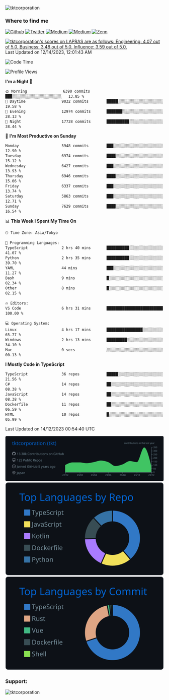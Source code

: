 <p align="left"> <img src="https://komarev.com/ghpvc/?username=tktcorporation&label=Profile%20views&color=0e75b6&style=flat" alt="tktcorporation" /> </p>

<h3>Where to find me</h3>
<p>
<a href="https://github.com/tktcorporation" target="_blank"><img alt="Github" src="https://img.shields.io/badge/GitHub-%2312100E.svg?&style=for-the-badge&logo=Github&logoColor=white" /></a>
<a href="https://twitter.com/tktcorporation" target="_blank"><img alt="Twitter" src="https://img.shields.io/badge/twitter-%231DA1F2.svg?&style=for-the-badge&logo=twitter&logoColor=white" /></a>
<a href="https://www.linkedin.com/in/tktcorporation" target="_blank"><img alt="Medium" src="https://img.shields.io/badge/linkdin-0a66c2.svg?&style=for-the-badge&logo=linkedin&logoColor=white" /></a>
<a href="https://qiita.com/tktcorporation" target="_blank"><img alt="Medium" src="https://img.shields.io/badge/qiita-55C500.svg?&style=for-the-badge&logo=qiita&logoColor=white" /></a>
<a href="https://zenn.dev/tktcorporation" target="_blank"><img alt="Zenn" src="https://img.shields.io/badge/Zenn-3EA8FF.svg?&style=for-the-badge&logo=Zenn&logoColor=white" /></a>
</p>

<!--START_SECTION:lapras-card-->
<p ><a href="https://lapras.com/public/tktcorporation" target="_blank" rel="noopener noreferrer"><img alt="tktcorporation's scores on LAPRAS are as follows: Engineering: 4.07 out of 5.0, Business: 3.48 out of 5.0, Influence: 3.59 out of 5.0." src="https://lapras-card-generator.vercel.app/api/svg?e=4.07&b=3.48&i=3.59&b1=%23232323&b2=%236d6d6d&i1=%23212121&i2=%23818181&l=en" width="300" ></a>  
Last Updated on 12/14/2023, 12:01:43 AM</p>
<!--END_SECTION:lapras-card-->
  
<!--START_SECTION:waka-->
![Code Time](http://img.shields.io/badge/Code%20Time-1%2C319%20hrs%2043%20mins-blue)

![Profile Views](http://img.shields.io/badge/Profile%20Views-11-blue)

**I'm a Night 🦉** 

```text
🌞 Morning                6390 commits        ███░░░░░░░░░░░░░░░░░░░░░░   13.85 % 
🌆 Daytime                9032 commits        █████░░░░░░░░░░░░░░░░░░░░   19.58 % 
🌃 Evening                12974 commits       ███████░░░░░░░░░░░░░░░░░░   28.13 % 
🌙 Night                  17728 commits       ██████████░░░░░░░░░░░░░░░   38.44 % 
```
📅 **I'm Most Productive on Sunday** 

```text
Monday                   5948 commits        ███░░░░░░░░░░░░░░░░░░░░░░   12.90 % 
Tuesday                  6974 commits        ████░░░░░░░░░░░░░░░░░░░░░   15.12 % 
Wednesday                6427 commits        ███░░░░░░░░░░░░░░░░░░░░░░   13.93 % 
Thursday                 6946 commits        ████░░░░░░░░░░░░░░░░░░░░░   15.06 % 
Friday                   6337 commits        ███░░░░░░░░░░░░░░░░░░░░░░   13.74 % 
Saturday                 5863 commits        ███░░░░░░░░░░░░░░░░░░░░░░   12.71 % 
Sunday                   7629 commits        ████░░░░░░░░░░░░░░░░░░░░░   16.54 % 
```


📊 **This Week I Spent My Time On** 

```text
🕑︎ Time Zone: Asia/Tokyo

💬 Programming Languages: 
TypeScript               2 hrs 40 mins       ██████████░░░░░░░░░░░░░░░   41.07 % 
Python                   2 hrs 35 mins       ██████████░░░░░░░░░░░░░░░   39.70 % 
YAML                     44 mins             ███░░░░░░░░░░░░░░░░░░░░░░   11.27 % 
Bash                     9 mins              █░░░░░░░░░░░░░░░░░░░░░░░░   02.34 % 
Other                    8 mins              █░░░░░░░░░░░░░░░░░░░░░░░░   02.15 % 

🔥 Editors: 
VS Code                  6 hrs 31 mins       █████████████████████████   100.00 % 

💻 Operating System: 
Linux                    4 hrs 17 mins       ████████████████░░░░░░░░░   65.77 % 
Windows                  2 hrs 13 mins       █████████░░░░░░░░░░░░░░░░   34.10 % 
Mac                      0 secs              ░░░░░░░░░░░░░░░░░░░░░░░░░   00.13 % 
```

**I Mostly Code in TypeScript** 

```text
TypeScript               36 repos            █████░░░░░░░░░░░░░░░░░░░░   21.56 % 
C#                       14 repos            ██░░░░░░░░░░░░░░░░░░░░░░░   08.38 % 
JavaScript               14 repos            ██░░░░░░░░░░░░░░░░░░░░░░░   08.38 % 
Dockerfile               11 repos            ██░░░░░░░░░░░░░░░░░░░░░░░   06.59 % 
HTML                     10 repos            █░░░░░░░░░░░░░░░░░░░░░░░░   05.99 % 
```




 Last Updated on 14/12/2023 00:54:40 UTC
<!--END_SECTION:waka-->

[![](https://raw.githubusercontent.com/tktcorporation/tktcorporation/master/profile-summary-card-output/github_dark/0-profile-details.svg)](https://github.com/vn7n24fzkq/github-profile-summary-cards)
[![](https://raw.githubusercontent.com/tktcorporation/tktcorporation/master/profile-summary-card-output/github_dark/1-repos-per-language.svg)](https://github.com/vn7n24fzkq/github-profile-summary-cards) [![](https://raw.githubusercontent.com/tktcorporation/tktcorporation/master/profile-summary-card-output/github_dark/2-most-commit-language.svg)](https://github.com/vn7n24fzkq/github-profile-summary-cards)

<h3 align="left">Support:</h3>
<p><a href="https://www.buymeacoffee.com/tktcorporation"> <img align="left" src="https://cdn.buymeacoffee.com/buttons/v2/default-yellow.png" height="50" width="210" alt="tktcorporation" /></a></p><br><br>

